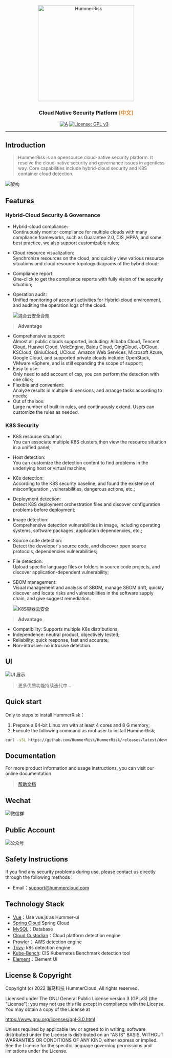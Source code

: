<p align="center">
    <a href="https://hummerrisk.com">
        <img src="./hummer-ui/src/assets/img/logo/logo-dark.png" alt="HummerRisk" width="300"/>
    </a>
</p>
<h3 align="center">
    Cloud Native Security Platform 
    <a href="https://github.com/hummerrisk/hummerrisk/blob/master/README.md" style="color: #df913c;">[中文]</a>
</h3>

<p align="center">
    <a href="https://www.codacy.com/gh/hummerrisk/hummerrisk/dashboardutm_source=github.com&amp;utm_medium=referral&amp;utm_content=hummerrisk/hummerrisk&amp;utm_campaign=Badge_Grade"><img src="https://app.codacy.com/project/badge/Grade/3331d2c045ae4d0ba1fd8fdd623186e7" alt="A"/></a>
    <a href="https://www.gnu.org/licenses/old-licenses/gpl-3.0"><img src="https://img.shields.io/github/license/hummerrisk/hummerrisk?color=%231890FF&style=flat-square" alt="License: GPL v3"></a>
    <a href="https://github.com/hummerrisk/hummerrisk/releases/latest"><img src="https://img.shields.io/github/v/release/hummerrisk/hummerrisk" alt=""></a>
    <a href="https://github.com/hummerrisk/hummerrisk"><img src="https://img.shields.io/github/stars/hummerrisk/hummerrisk?color=%231890FF&style=flat-square" alt=""></a>
    <a href="https://github.com/hummerrisk/hummerrisk/releases"><img src="https://img.shields.io/github/downloads/hummerrisk/hummerrisk/total" alt=""></a>
</p>
<hr/>

## Introduction

> HummerRisk is an opensource cloud-native security platform. It resolve the  cloud-native security and governance issues in agentless way. Core capabilities include hybrid-cloud security and K8S container cloud detection.


![架构](./hummer-ui/src/assets/img/readme/architecturev-en.png)

## Features

### **Hybrid-Cloud Security & Governance**

* Hybrid-cloud compliance:  
   Continuously monitor compliance for multiple clouds with many compliance frameworks, such as Guarantee 2.0, CIS ,HPPA, and some best practice, we also support customizable rules;
* Cloud resource visualization:  
  Synchronize resources on the cloud, and quickly view various resource situations and cloud resource topology diagrams of the hybrid cloud;
* Compliance report:  
  One-click to get the compliance reports with fully vision of the security situation;
* Operation audit:  
  Unified monitoring of account activities for Hybrid-cloud environment, and auditing the operation logs of the cloud.
  

  ![混合云安全合规](./hummer-ui/src/assets/img/readme/multicloud-en.png)

>**Advantage**

* Comprehensive support:   
Almost all public clouds supported, including: Alibaba Cloud, Tencent Cloud, Huawei Cloud, VolcEngine, Baidu Cloud, QingCloud, JDCloud, KSCloud, QiniuCloud, UCloud, Amazon Web Services, Microsoft Azure, Google Cloud, and supported private clouds include: OpenStack, VMware vSphere, and is still expanding the scope of support;
* Easy to use:   
Only need to add account of csp, you can perform the detection with one click;
* Flexible and convenient:   
 Analyze results in multiple dimensions, and arrange tasks according to needs;
* Out of the box:   
Large number of built-in rules, and continuously extend. Users can customize the rules as needed.


### **K8S Security**

* K8S resource situation:  
   You can associate multiple K8S clusters,then view the resource situation in a unified panel;
* Host detection:  
   You can customize the detection content to find problems in the underlying host or virtual machine;
* K8s detection:     
   According to the K8S security baseline, and found the existence of misconfiguration , vulnerabilities, dangerous actions, etc.;
* Deployment detection:  
   Detect K8S deployment orchestration files and discover configuration problems before deployment;
* Image detection:  
   Comprehensive detection vulnerabilities in image, including operating systems, software packages, application dependencies, etc.;
* Source code detection:  
   Detect the developer's source code, and discover open source protocols, dependencies vulnerabilities;
* File detection:  
   Upload specific language files or folders in source code projects, and discover application-dependent vulnerability;
* SBOM management:  
   Visual management and analysis of SBOM, manage SBOM drift, quickly discover and locate risks and vulnerabilities in the software supply chain, and give suggest remediation.

  ![K8S容器云安全](./hummer-ui/src/assets/img/readme/k8s-en.png)


>**Advantage**

* Compatibility: Supports multiple K8s distributions;
* Independence: neutral product, objectively tested;
* Reliability: quick response, fast and accurate;
* Non-intrusive: no intrusive detection.

## UI

![UI 展示](./hummer-ui/src/assets/img/gif/hummerrisk.gif)

> 更多优质功能持续迭代中...

## Quick start

Only to steps to install HummerRisk：

1. Prepare a 64-bit Linux vm with at least 4 cores and 8 G memory;
2. Execute the following command as root user to install HummerRisk;

```sh
curl -sSL https://github.com/HummerRisk/HummerRisk/releases/latest/download/quick_start.sh | sh
```

## Documentation

For more product information and usage instructions, you can visit our online  documentation

> [帮助文档](https://docs.hummerrisk.com)


## Wechat

![微信群](./hummer-ui/src/assets/img/readme/contact_me_qr.png)

## Public Account

![公众号](./hummer-ui/src/assets/img/readme/qrcode_gongzhonghao.jpeg)


## Safety Instructions

If you find any security problems during use, please contact us directly through the following methods :

- Email：support@hummercloud.com

## Technology Stack

- [Vue](https://vuejs.org/)：Use vue.js as Hummer-ui
- [Spring Cloud](https://spring.io/projects/spring-cloud) Spring Cloud
- [MySQL](https://www.mysql.com/)：Database
- [Cloud Custodian](https://cloudcustodian.io/)：Cloud platform detection engine
- [Prowler](https://prowler.pro/)： AWS detection engine
- [Trivy](https://github.com/aquasecurity/trivy): k8s detection engine
- [Kube-Bench](https://github.com/aquasecurity/kube-bench): CIS Kubernetes Benchmark detection tool
- [Element](https://element.eleme.cn/#/)：Element UI

## License & Copyright

Copyright (c) 2022 瀚马科技 HummerCloud, All rights reserved.

Licensed under The GNU General Public License version 3 (GPLv3) (the "License"); you may not use this file except in compliance with the License. You may obtain a copy of the License at

https://www.gnu.org/licenses/gpl-3.0.html

Unless required by applicable law or agreed to in writing, software distributed under the License is distributed on an "AS IS" BASIS, WITHOUT WARRANTIES OR CONDITIONS OF ANY KIND, either express or implied. See the License for the specific language governing permissions and limitations under the License.
